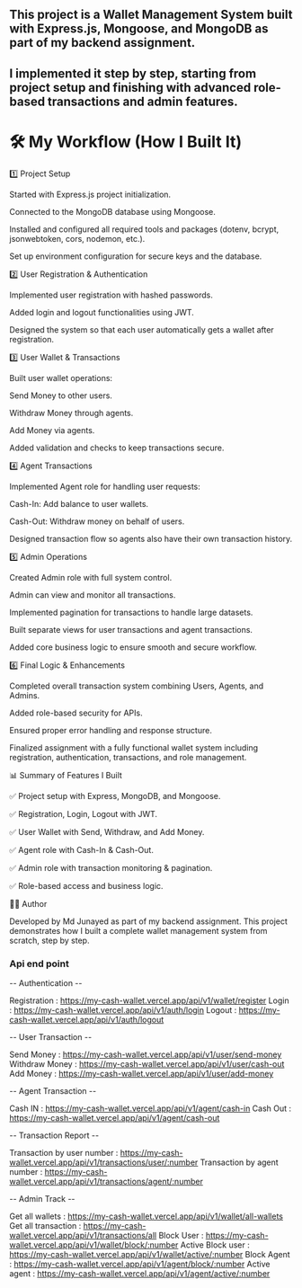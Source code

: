 ## This project is a Wallet Management System built with Express.js, Mongoose, and MongoDB as part of my backend assignment.
## I implemented it step by step, starting from project setup and finishing with advanced role-based transactions and admin features.

# 🛠️ My Workflow (How I Built It)
1️⃣ Project Setup

Started with Express.js project initialization.

Connected to the MongoDB database using Mongoose.

Installed and configured all required tools and packages (dotenv, bcrypt, jsonwebtoken, cors, nodemon, etc.).

Set up environment configuration for secure keys and the database.

2️⃣ User Registration & Authentication

Implemented user registration with hashed passwords.

Added login and logout functionalities using JWT.

Designed the system so that each user automatically gets a wallet after registration.

3️⃣ User Wallet & Transactions

Built user wallet operations:

Send Money to other users.

Withdraw Money through agents.

Add Money via agents.

Added validation and checks to keep transactions secure.

4️⃣ Agent Transactions

Implemented Agent role for handling user requests:

Cash-In: Add balance to user wallets.

Cash-Out: Withdraw money on behalf of users.

Designed transaction flow so agents also have their own transaction history.

5️⃣ Admin Operations

Created Admin role with full system control.

Admin can view and monitor all transactions.

Implemented pagination for transactions to handle large datasets.

Built separate views for user transactions and agent transactions.

Added core business logic to ensure smooth and secure workflow.

6️⃣ Final Logic & Enhancements

Completed overall transaction system combining Users, Agents, and Admins.

Added role-based security for APIs.

Ensured proper error handling and response structure.

Finalized assignment with a fully functional wallet system including registration, authentication, transactions, and role management.

📊 Summary of Features I Built

✅ Project setup with Express, MongoDB, and Mongoose.

✅ Registration, Login, Logout with JWT.

✅ User Wallet with Send, Withdraw, and Add Money.

✅ Agent role with Cash-In & Cash-Out.

✅ Admin role with transaction monitoring & pagination.

✅ Role-based access and business logic.

🧑‍💻 Author

Developed by Md Junayed as part of my backend assignment.
This project demonstrates how I built a complete wallet management system from scratch, step by step.

### Api end point

-- Authentication --

Registration : https://my-cash-wallet.vercel.app/api/v1/wallet/register
Login : https://my-cash-wallet.vercel.app/api/v1/auth/login
Logout : https://my-cash-wallet.vercel.app/api/v1/auth/logout

-- User Transaction --

Send Money : https://my-cash-wallet.vercel.app/api/v1/user/send-money
Withdraw Money : https://my-cash-wallet.vercel.app/api/v1/user/cash-out
Add Money : https://my-cash-wallet.vercel.app/api/v1/user/add-money

-- Agent Transaction --

Cash IN : https://my-cash-wallet.vercel.app/api/v1/agent/cash-in
Cash Out : https://my-cash-wallet.vercel.app/api/v1/agent/cash-out

-- Transaction Report --

Transaction by user number : https://my-cash-wallet.vercel.app/api/v1/transactions/user/:number
Transaction by agent number : https://my-cash-wallet.vercel.app/api/v1/transactions/agent/:number

-- Admin Track --

Get all wallets : https://my-cash-wallet.vercel.app/api/v1/wallet/all-wallets
Get all transaction : https://my-cash-wallet.vercel.app/api/v1/transactions/all
Block User : https://my-cash-wallet.vercel.app/api/v1/wallet/block/:number
Active Block user : https://my-cash-wallet.vercel.app/api/v1/wallet/active/:number
Block Agent : https://my-cash-wallet.vercel.app/api/v1/agent/block/:number
Active agent : https://my-cash-wallet.vercel.app/api/v1/agent/active/:number



